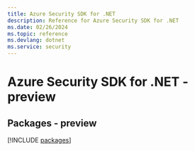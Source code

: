 ```yaml
---
title: Azure Security SDK for .NET
description: Reference for Azure Security SDK for .NET
ms.date: 02/26/2024
ms.topic: reference
ms.devlang: dotnet
ms.service: security
---
```

# Azure Security SDK for .NET - preview
## Packages - preview
[!INCLUDE [packages](security-index.md)]